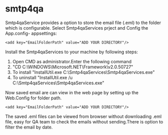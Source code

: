 smtp4qa
=======

Smtp4qaService provides a option to store the email file (.eml) to the folder which is configurable.
Select Smtp4qaServices prject and Config the App.config- appsettings:
 
    <add key="EmailFolderPath" value="ADD YOUR DIRECTORY"/>
    
Install the Smtp4qaServices to your machine by following steps:

1. Open CMD as administrator.Enter the following command 
2. "CD C:\WINDOWS\Microsoft.NET\Framework\v2.0.50727\"
3. To install "InstallUtil.exe C:\Smtp4qaServices\Smtp4qaServices.exe" <!-- your drive path and  Smtp4qaServices.exe-->
4. To uninstall "InstallUtil.exe /u C:\Smtp4qaServices\Smtp4qaServices.exe"

 

Now saved email are can view in the web page by setting up the Web.Config for folder path.

    <add key="EmailFolderPath" value="ADD YOUR DIRECTORY"/> 
 
 <!--Add EmailFolderPath value which provide in the app.config-->

The saved .eml files can be viewed from browser without downloading .eml file, easy for QA team to check the emails without sending.There is option to filter the email by date.


